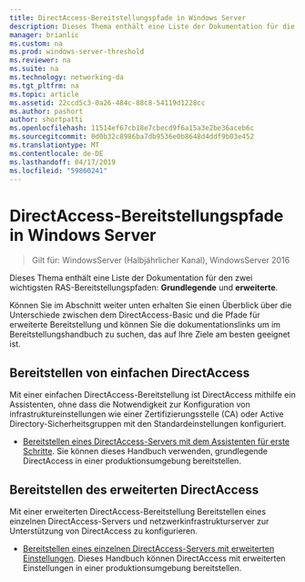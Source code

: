 ```yaml
---
title: DirectAccess-Bereitstellungspfade in Windows Server
description: Dieses Thema enthält eine Liste der Dokumentation für die zwei wichtigsten DirectAccess-Bereitstellungspfade in Windows Server 2016-rswindowsbasic "und" Erweitert.
manager: brianlic
ms.custom: na
ms.prod: windows-server-threshold
ms.reviewer: na
ms.suite: na
ms.technology: networking-da
ms.tgt_pltfrm: na
ms.topic: article
ms.assetid: 22ccd5c3-0a26-484c-88c8-54119d1228cc
ms.author: pashort
author: shortpatti
ms.openlocfilehash: 11514ef67cb18e7cbecd9f6a15a3e2be36aceb6c
ms.sourcegitcommit: 0d0b32c8986ba7db9536e0b8648d4ddf9b03e452
ms.translationtype: MT
ms.contentlocale: de-DE
ms.lasthandoff: 04/17/2019
ms.locfileid: "59860241"
---
```

# <a name="directaccess-deployment-paths-in-windows-server"></a>DirectAccess-Bereitstellungspfade in Windows Server

>Gilt für: WindowsServer (Halbjährlicher Kanal), WindowsServer 2016

Dieses Thema enthält eine Liste der Dokumentation für den zwei wichtigsten RAS-Bereitstellungspfaden: **Grundlegende** und **erweiterte**.  
  
Können Sie im Abschnitt weiter unten erhalten Sie einen Überblick über die Unterschiede zwischen dem DirectAccess-Basic und die Pfade für erweiterte Bereitstellung und können Sie die dokumentationslinks um im Bereitstellungshandbuch zu suchen, das auf Ihre Ziele am besten geeignet ist.  
  
## <a name="deploy-basic-directaccess"></a>Bereitstellen von einfachen DirectAccess  
Mit einer einfachen DirectAccess-Bereitstellung ist DirectAccess mithilfe ein Assistenten, ohne dass die Notwendigkeit zur Konfiguration von infrastruktureinstellungen wie einer Zertifizierungsstelle (CA) oder Active Directory-Sicherheitsgruppen mit den Standardeinstellungen konfiguriert.  
  
-   [Bereitstellen eines DirectAccess-Servers mit dem Assistenten für erste Schritte](../../remote-access/directaccess/single-server-wizard/Deploy-a-Single-DirectAccess-Server-Using-the-Getting-Started-Wizard.md). Sie können dieses Handbuch verwenden, grundlegende DirectAccess in einer produktionsumgebung bereitstellen.  
  
## <a name="deploy-advanced-directaccess"></a>Bereitstellen des erweiterten DirectAccess  
Mit einer erweiterten DirectAccess-Bereitstellung Bereitstellen eines einzelnen DirectAccess-Servers und netzwerkinfrastrukturserver zur Unterstützung von DirectAccess zu konfigurieren.  
  
-   [Bereitstellen eines einzelnen DirectAccess-Servers mit erweiterten Einstellungen](../../remote-access/directaccess/single-server-advanced/Deploy-a-Single-DirectAccess-Server-with-Advanced-Settings.md). Dieses Handbuch können DirectAccess mit erweiterten Einstellungen in einer produktionsumgebung bereitstellen.  
  


